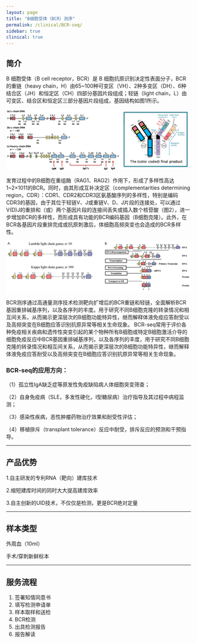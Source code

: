 ```yaml
---
layout: page
title: "B细胞受体（BCR）测序"
permalink: /clinical/BCR-seq/
sidebar: true
clinical: true
---
```


## 简介

B 细胞受体（B cell receptor，BCR）是 B 细胞抗原识别决定性表面分子，BCR的重链（heavy chain，H）由65~100种可变区（VH）、2种多变区（DH）、6种结合区（JH）和恒定区（CH）四部分基因片段组成；轻链（light chain，L）由可变区、结合区和恒定区三部分基因片段组成，基因结构如图1所示。

<img class="fig70" src="/image/clinical/BCR-seq/bcr1.jpg">

发育过程中的B细胞在重组酶（RAG1、RAG2）作用下，形成了多样性高达 1~2×1011的BCR。同时，由其形成互补决定区（complementarities determining region，CDR）：CDR1、CDR2和CDR3区氨基酸序列的多样性，特别是编码CDR3的基因，由于其位于轻链V、J或重链V、D、J片段的连接处，可以通过V(D)J的重排和（或）两个基因片段的连接间丢失或插入数个核苷酸（图2），进一步增加BCR的多样性，而形成具有功能的BCR编码基因（B细胞克隆）。此外，在BCR各基因片段重排完成或抗原刺激后，体细胞高频突变也会造成的BCR多样性。

<img class="fig70" src="/image/clinical/BCR-seq/BCR2.jpg">

BCR测序通过高通量测序技术检测靶向扩增后的BCR重链和轻链，全面解析BCR基因重排碱基序列，以及各序列的丰度。用于研究不同B细胞克隆的转录情况和相互间关系，从而揭示更深层次的B细胞功能特异性，继而解释体液免疫应答耐受以及高频突变在B细胞应答识别抗原异常等相关生命现象。
BCR-seq常用于评价各种免疫相关疾病和遗传性突变引起的某个物种所有B细胞或特定B细胞激活介导的细胞免疫反应中BCR基因重排碱基序列，以及各序列的丰度，用于研究不同B细胞克隆的转录情况和相互间关系，从而揭示更深层次的B细胞功能特异性，继而解释体液免疫应答耐受以及高频突变在B细胞应答识别抗原异常等相关生命现象。

### BCR-seq的应用方向：
（1）孤立性IgA缺乏症等原发性免疫缺陷病人体细胞突变筛查；

（2）自身免疫病（SLE，多发性硬化，I型糖尿病）治疗指导及其过程中病程监测；

（3）感染性疾病，恶性肿瘤药物治疗效果和耐受性评估；

（4）移植排斥（transplant tolerance）反应中耐受，排斥反应的预测和干预指导。

---

## 产品优势

1.自主研发的专利RNA（靶向）建库技术

2.缩短建库时间的同时大大提高建库效率

3.自主创新的UID技术，不仅仅是检测，更是BCR绝对定量
	
---

## 样本类型

外周血（10ml）

手术/穿刺新鲜标本

---

## 服务流程

1. 签署知情同意书
2. 填写检测申请单
3. 样本取样和送检
4. BCR检测
5. 出具检测报告
6. 报告解读

